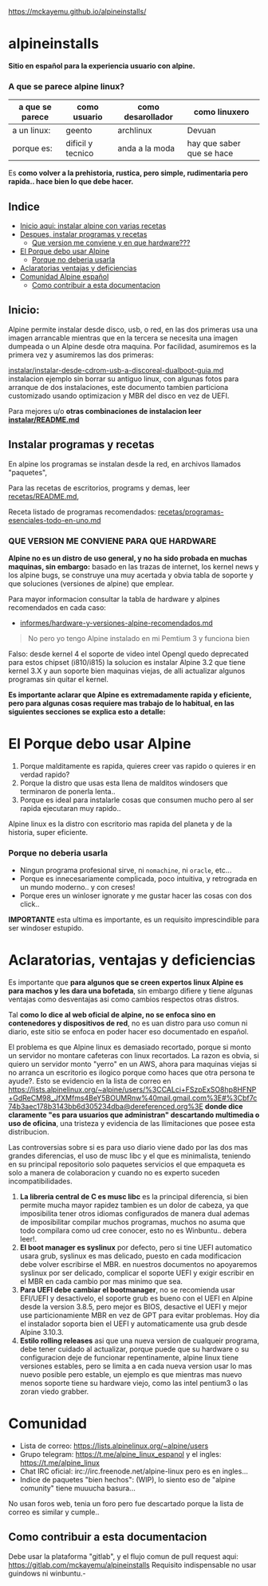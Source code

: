 https://mckayemu.github.io/alpineinstalls/

# alpineinstalls

**Sitio en español para la experiencia usuario con alpine.** 

### A que se parece alpine linux?

| a que se parece | como usuario        | como desarollador   | como linuxero        |
| --------------- | ------------------- | ------------------- | -------------------- |
| a un linux:     |     geento          |      archlinux      |        Devuan        |
| porque es:      | dificil y tecnico   | anda a la moda      | hay que saber que se hace |

Es **como volver a la prehistoria, rustica, pero simple, rudimentaria pero rapida.. hace bien lo que debe hacer.**

## Indice

* [Inicio aqui: instalar alpine con varias recetas](#inicio)
* [Despues, instalar programas y recetas](#instalar-programas-y-recetas)
  * [Que version me conviene y en que hardware???](#que-version-me-conviene-para-que-hardware)
* [El Porque debo usar Alpine](#el-porque-debo-usar-alpine)
  * [Porque no deberia usarla](#porque-no-deberia-usarla)
* [Aclaratorias ventajas y deficiencias](#aclaratorias-ventajas-y-deficiencias)
* [Comunidad Alpine español](#comunidad)
  * [Como contribuir a esta documentacion](#como-contribuir-a-esta-documentacion)

## Inicio:

Alpine permite instalar desde disco, usb, o red, en las dos primeras usa una imagen arrancable mientras 
que en la tercera se necesita una imagen dumpeada o un Alpine desde otra maquina. Por facilidad, 
asumiremos es la primera vez y asumiremos las dos primeras:

[instalar/instalar-desde-cdrom-usb-a-discoreal-dualboot-guia.md](instalar/instalar-desde-cdrom-usb-a-discoreal-dualboot-guia.md)
instalacion ejemplo sin borrar su antiguo linux, con algunas fotos para arranque de dos instalaciones, 
este documento tambien particiona customizado usando optimizacion y MBR del disco en vez de UEFI.

Para mejores u/o **otras combinaciones de instalacion leer [instalar/README.md](instalar/README.md)**

## Instalar programas y recetas

En alpine los programas se instalan desde la red, en archivos llamados "paquetes", 

Para las recetas de escritorios, programs y demas, leer [recetas/README.md](recetas/README.md), 

Receta listado de programas recomendados: [recetas/programas-esenciales-todo-en-uno.md](recetas/programas-esenciales-todo-en-uno.md)

### QUE VERSION ME CONVIENE PARA QUE HARDWARE

**Alpine no es un distro de uso general, y no ha sido probada en muchas maquinas, sin embargo:** 
basado en las trazas de internet, los kernel news y los alpine bugs, se construye una 
muy acertada y obvia tabla de soporte y que soluciones (versiones de alpine) que emplear.

Para mayor informacion consultar la tabla de hardware y alpines recomendados en cada caso:
* [informes/hardware-y-versiones-alpine-recomendados.md](informes/hardware-y-versiones-alpine-recomendados.md)

> No pero yo tengo Alpine instalado en mi Pemtium 3 y funciona bien

Falso: desde kernel 4 el soporte de video intel Opengl quedo deprecated para estos chipset (i810/i815) 
la solucion es instalar Alpine 3.2 que tiene kernel 3.X y aun soporte bien maquinas viejas, de alli 
actualizar algunos programas sin quitar el kernel.

**Es importante aclarar que Alpine es extremadamente rapida y eficiente, pero para algunas cosas 
requiere mas trabajo de lo habitual, en las siguientes secciones se explica esto a detalle:**

# El Porque debo usar Alpine

1. Porque malditamente es rapida, quieres creer vas rapido o quieres ir en verdad rapido?
2. Porque la distro que usas esta llena de malditos windosers que terminaron de ponerla lenta.. 
2. Porque es ideal para instalarle cosas que consumen mucho pero al ser rapida ejecutaran muy rapido..

Alpine linux es la distro con escritorio mas rapida del planeta y de la historia, super eficiente.

### Porque no deberia usarla

* Ningun programa profesional sirve, ni `nomachine`, ni `oracle`, etc...
* Porque es innecesariamente complicada, poco intuitiva, y retrograda en un mundo moderno.. y con creses!
* Porque eres un winloser ignorate y me gustar hacer las cosas con dos click..

**IMPORTANTE** esta ultima es importante, es un requisito imprescindible para ser windoser estupido.

# Aclaratorias, ventajas y deficiencias

Es importante que **para algunos que se creen expertos linux Alpine es para machos y les dara una bofetada**, 
sin embargo difiere y tiene algunas ventajas como desventajas asi como cambios respectos otras distros.

Tal **como lo dice al web oficial de alpine, no se enfoca sino en contenedores y dispositivos de red**, 
no es uan distro para uso comun ni diario, este sitio se enfoca en poder hacer eso documentado en español.

El problema es que Alpine linux es demasiado recortado, porque si monto un servidor no montare cafeteras con linux recortados.
La razon es obvia, si quiero un servidor monto "yerro" en un AWS, ahora para maquinas viejas 
si no arranca un escritorio es ilogico porque como haces que otra persona te ayude?.
Esto se evidencio en la lista de correo en https://lists.alpinelinux.org/~alpine/users/%3CCALci+FSzpExSO8hp8HFNP+GdReCM98_JfXMfms4BeY5BOUMRnw%40mail.gmail.com%3E#%3Cbf7c74b3aec178b3143bb6d305234dba@dereferenced.org%3E
**donde dice claramente "es para usuarios que administran" descartando multimedia o uso de oficina**, 
una tristeza y evidencia de las llimitaciones que posee esta distribucion.

Las controversias sobre si es para uso diario viene dado por las dos mas grandes diferencias, 
el uso de musc libc y el que es minimalista, teniendo en su principal repositorio solo paquetes servicios 
el que empaqueta es solo a manera de colaboracion y cuando no es experto suceden incompatibilidades.

1. **La libreria central de C es musc libc** es la principal diferencia, si bien permite 
mucha mayor rapidez tambien es un dolor de cabeza, ya que imposibilita tener otros idiomas 
configurados de manera dual ademas de imposibilitar compilar muchos programas, muchos 
no asuma que todo compilara como ud cree conocer, esto no es Winbuntu.. debera leer!.
2. **El boot manager es syslinux** por defecto, pero si tine UEFI automatico usara grub, 
syslinux es mas delicado, puesto en cada modificacion debe volver escribirse el MBR. 
en nuestros documentos no apoyaremos syslinux por ser delicado, complicar el soporte UEFI 
y exigir escribir en el MBR en cada cambio por mas minimo que sea.
3. **Para UEFI debe cambiar el bootmanager**, no se recomienda usar EFI/UEFI y desactivelo, 
el soporte grub es bueno con el UEFI en Alpine desde la version 3.8.5, pero mejor es BIOS, 
desactive el UEFI y mejor use particionamiente MBR en vez de GPT para evitar problemas. 
Hoy dia el instalador soporta bien el UEFI y automaticamente usa grub desde Alpine 3.10.3.
4. **Estilo rolling releases** asi que una nueva version de cualqueir programa, 
debe tener cuidado al actualizar, porque puede que su hardware o su configuracion deje 
de funcionar repentinamente, alpine linux tiene versiones estables, pero se limita a en 
cada nueva version usar lo mas nuevo posible pero estable, un ejemplo es que mientras mas 
nuevo menos soporte tiene su hardware viejo, como las intel pentium3 o las zoran viedo grabber.

# Comunidad

* Lista de correo: https://lists.alpinelinux.org/~alpine/users
* Grupo telegram: https://t.me/alpine_linux_espanol y el ingles: https://t.me/alpine_linux
* Chat IRC oficial: irc://irc.freenode.net/alpine-linux pero es en ingles...
* Indice de paquetes "bien hechos": (WIP), lo siento eso de "alpine comunity" tiene muuucha basura...

No usan foros web, tenia un foro pero fue descartado porque la lista de correo es similar y cumple..

## Como contribuir a esta documentacion

Debe usar la plataforma "gitlab", y el flujo comun de pull request aqui: https://gitlab.com/mckayemu/alpineinstalls
Requisito indispensable no usar guindows ni winbuntu.-

